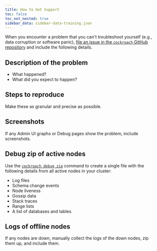 ```yaml
---
title: How to Get Support
toc: false
toc_not_nested: true
sidebar_data: sidebar-data-training.json
---
```


When you encounter a problem that you can't troubleshoot yourself (e.g., data corruption or software panic), [file an issue in the `cockroach` GitHub repository](https://github.com/cockroachdb/cockroach/issues/new) and include the following details.

## Description of the problem

- What happened?
- What did you expect to happen?

## Steps to reproduce

Make these as granular and precise as possible.

## Screenshots

If any Admin UI graphs or Debug pages show the problem, include screenshots.

## Debug zip of active nodes

Use the [`cockroach debug zip`](../v1.1/debug-zip.html) command to create a single file with the following details from all active nodes in your cluster:

- Log files
- Schema change events
- Node liveness
- Gossip data
- Stack traces
- Range lists
- A list of databases and tables

## Logs of offline nodes

If any nodes are down, manually collect the logs of the down nodes, zip them up, and include them.

